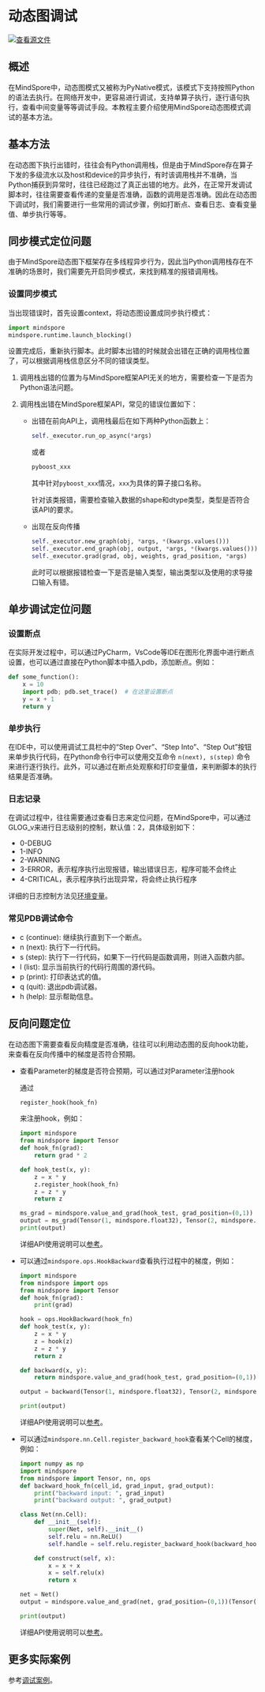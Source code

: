# 动态图调试

[![查看源文件](https://mindspore-website.obs.cn-north-4.myhuaweicloud.com/website-images/master/resource/_static/logo_source.svg)](https://gitee.com/mindspore/docs/blob/master/tutorials/source_zh_cn/debug/pynative.md)

## 概述

在MindSpore中，动态图模式又被称为PyNative模式，该模式下支持按照Python的语法去执行。在网络开发中，更容易进行调试，支持单算子执行，逐行语句执行，查看中间变量等等调试手段。本教程主要介绍使用MindSpore动态图模式调试的基本方法。

## 基本方法

在动态图下执行出错时，往往会有Python调用栈，但是由于MindSpore存在算子下发的多级流水以及host和device的异步执行，有时该调用栈并不准确，当Python捕获到异常时，往往已经跑过了真正出错的地方。此外，在正常开发调试脚本时，往往需要查看传递的变量是否准确，函数的调用是否准确。因此在动态图下调试时，我们需要进行一些常用的调试步骤，例如打断点、查看日志、查看变量值、单步执行等等。

## 同步模式定位问题

由于MindSpore动态图下框架存在多线程异步行为，因此当Python调用栈存在不准确的场景时，我们需要先开启同步模式，来找到精准的报错调用栈。

### 设置同步模式

当出现错误时，首先设置context，将动态图设置成同步执行模式：

```python
import mindspore
mindspore.runtime.launch_blocking()
```

设置完成后，重新执行脚本。此时脚本出错的时候就会出错在正确的调用栈位置了，可以根据调用栈信息区分不同的错误类型。

1. 调用栈出错的位置为与MindSpore框架API无关的地方，需要检查一下是否为Python语法问题。
2. 调用栈出错在MindSpore框架API，常见的错误位置如下：

   - 出错在前向API上，调用栈最后在如下两种Python函数上：

     ```python
     self._executor.run_op_async(*args)
     ```

     或者

     ```python
     pyboost_xxx
     ```

     其中针对`pyboost_xxx`情况，`xxx`为具体的算子接口名称。

     针对该类报错，需要检查输入数据的shape和dtype类型，类型是否符合该API的要求。

   - 出现在反向传播

     ```python
     self._executor.new_graph(obj, *args, *(kwargs.values()))
     self._executor.end_graph(obj, output, *args, *(kwargs.values()))
     self._executor.grad(grad, obj, weights, grad_position, *args)
     ```

     此时可以根据报错检查一下是否是输入类型，输出类型以及使用的求导接口输入有错。

## 单步调试定位问题

### 设置断点

在实际开发过程中，可以通过PyCharm，VsCode等IDE在图形化界面中进行断点设置，也可以通过直接在Python脚本中插入pdb，添加断点。例如：

```python
def some_function():
    x = 10
    import pdb; pdb.set_trace()  # 在这里设置断点
    y = x + 1
    return y
```

### 单步执行

在IDE中，可以使用调试工具栏中的“Step Over”、“Step Into”、“Step Out”按钮来单步执行代码，在Python命令行中可以使用交互命令 `n(next), s(step)` 命令来进行逐行执行。此外，可以通过在断点处观察和打印变量值，来判断脚本的执行结果是否准确。

### 日志记录

在调试过程中，往往需要通过查看日志来定位问题，在MindSpore中，可以通过GLOG_v来进行日志级别的控制，默认值：2，具体级别如下：

- 0-DEBUG
- 1-INFO
- 2-WARNING
- 3-ERROR，表示程序执行出现报错，输出错误日志，程序可能不会终止
- 4-CRITICAL，表示程序执行出现异常，将会终止执行程序

详细的日志控制方法见[环境变量](https://www.mindspore.cn/docs/zh-CN/master/api_python/env_var_list.html#日志)。

### 常见PDB调试命令

- c (continue): 继续执行直到下一个断点。
- n (next): 执行下一行代码。
- s (step): 执行下一行代码，如果下一行代码是函数调用，则进入函数内部。
- l (list): 显示当前执行的代码行周围的源代码。
- p (print): 打印表达式的值。
- q (quit): 退出pdb调试器。
- h (help): 显示帮助信息。

## 反向问题定位

在动态图下需要查看反向精度是否准确，往往可以利用动态图的反向hook功能，来查看在反向传播中的梯度是否符合预期。

- 查看Parameter的梯度是否符合预期，可以通过对Parameter注册hook

  通过

  ```python
  register_hook(hook_fn)
  ```

  来注册hook，例如：

  ```python
  import mindspore
  from mindspore import Tensor
  def hook_fn(grad):
      return grad * 2

  def hook_test(x, y):
      z = x * y
      z.register_hook(hook_fn)
      z = z * y
      return z

  ms_grad = mindspore.value_and_grad(hook_test, grad_position=(0,1))
  output = ms_grad(Tensor(1, mindspore.float32), Tensor(2, mindspore.float32))
  print(output)
  ```

  详细API使用说明可以[参考](https://www.mindspore.cn/docs/zh-CN/master/api_python/mindspore/Tensor/mindspore.Tensor.register_hook.html#mindspore.Tensor.register_hook)。

- 可以通过`mindspore.ops.HookBackward`查看执行过程中的梯度，例如：

  ```python
  import mindspore
  from mindspore import ops
  from mindspore import Tensor
  def hook_fn(grad):
      print(grad)

  hook = ops.HookBackward(hook_fn)
  def hook_test(x, y):
      z = x * y
      z = hook(z)
      z = z * y
      return z

  def backward(x, y):
      return mindspore.value_and_grad(hook_test, grad_position=(0,1))(x, y)

  output = backward(Tensor(1, mindspore.float32), Tensor(2, mindspore.float32))

  print(output)
  ```

  详细API使用说明可以[参考](https://www.mindspore.cn/docs/zh-CN/master/api_python/ops/mindspore.ops.HookBackward.html)。

- 可以通过`mindspore.nn.Cell.register_backward_hook`查看某个Cell的梯度，例如：

  ```python
  import numpy as np
  import mindspore
  from mindspore import Tensor, nn, ops
  def backward_hook_fn(cell_id, grad_input, grad_output):
      print("backward input: ", grad_input)
      print("backward output: ", grad_output)

  class Net(nn.Cell):
      def __init__(self):
          super(Net, self).__init__()
          self.relu = nn.ReLU()
          self.handle = self.relu.register_backward_hook(backward_hook_fn)

      def construct(self, x):
          x = x + x
          x = self.relu(x)
          return x

  net = Net()
  output = mindspore.value_and_grad(net, grad_position=(0,1))(Tensor(np.ones([1]).astype(np.float32)))

  print(output)
  ```

  详细API使用说明可以[参考](https://www.mindspore.cn/docs/zh-CN/master/api_python/nn/mindspore.nn.Cell.html#mindspore.nn.Cell.register_backward_hook)。

## 更多实际案例

参考[调试案例](https://www.hiascend.com/developer/blog/details/0229108045633055169)。